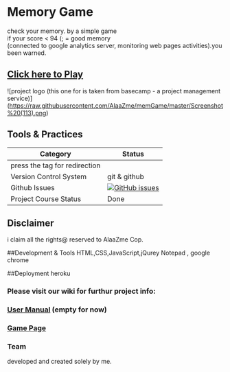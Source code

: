 # Memory Game
check your memory. by a simple game<br>
if your score  < 94  (; = good memory<br>
(connected to google analytics server, monitoring web pages activities).you been warned. <br>
##  [Click here to Play](https://tranquil-depths-79222.herokuapp.com/)

 ![project logo (this one for is taken from basecamp - a project management service)]
(https://raw.githubusercontent.com/AlaaZme/memGame/master/Screenshot%20(113).png)

 
## Tools & Practices

|Category|Status|
|---|---|
| press the tag for redirection|
| Version Control System| git & github |
| Github Issues | [![GitHub issues](https://img.shields.io/github/issues/AlaaZme/DSM-Democratic-Shop-Managment.svg?style=flat)](https://github.com/AlaaZme/DSM-Democratic-Shop-Managment/issues) |
| Project Course Status | Done |
 

## Disclaimer
i claim all the rights@ reserved to AlaaZme Cop.

##Development & Tools 
HTML,CSS,JavaScript,jQurey
Notepad , google chrome

##Deployment
 heroku
 
### Please visit our wiki for furthur project info: 

### [User Manual](../../wiki/user-manual) (empty for now)

### [Game Page](../../wiki/Game)

### Team
developed and created solely by me.

